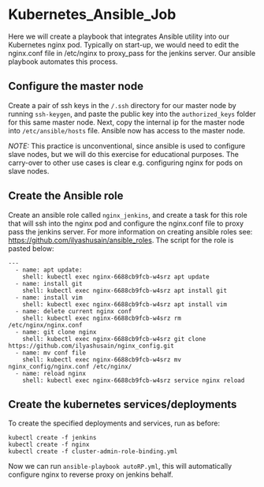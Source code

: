 # Kubernetes_Ansible_Job

Here we will create a playbook that integrates Ansible utility into our Kubernetes nginx pod. Typically on start-up, we would need to edit the nginx.conf file in /etc/nginx to proxy_pass for the jenkins server. Our ansible playbook automates this process.

## Configure the master node

Create a pair of ssh keys in the ```/.ssh``` directory for our master node by running ```ssh-keygen```, and paste the public key into the ```authorized_keys``` folder for this same master node. Next, copy the internal ip for the master node into ```/etc/ansible/hosts``` file. Ansible now has access to the master node.

*NOTE:* This practice is unconventional, since ansible is used to configure slave nodes, but we will do this exercise for educational purposes. The carry-over to other use cases is clear e.g. configuring nginx for pods on slave nodes.

## Create the Ansible role

Create an ansible role called ```nginx_jenkins```, and create a task for this role that will ssh into the nginx pod and configure the nginx.conf file to proxy pass the jenkins server. For more information on creating ansible roles see: https://github.com/ilyashusain/ansible_roles. The script for the role is pasted below:

```
---
  - name: apt update:
    shell: kubectl exec nginx-6688cb9fcb-w4srz apt update
  - name: install git
    shell: kubectl exec nginx-6688cb9fcb-w4srz apt install git
  - name: install vim
    shell: kubectl exec nginx-6688cb9fcb-w4srz apt install vim
  - name: delete current nginx conf
    shell: kubectl exec nginx-6688cb9fcb-w4srz rm /etc/nginx/nginx.conf
  - name: git clone nginx
    shell: kubectl exec nginx-6688cb9fcb-w4srz git clone https://github.com/ilyashusain/nginx_config.git
  - name: mv conf file
    shell: kubectl exec nginx-6688cb9fcb-w4srz mv nginx_config/nginx.conf /etc/nginx/
  - name: reload nginx
    shell: kubectl exec nginx-6688cb9fcb-w4srz service nginx reload  
```
## Create the kubernetes services/deployments

To create the specified deployments and services, run as before:

```
kubectl create -f jenkins
kubectl create -f nginx
kubectl create -f cluster-admin-role-binding.yml
```

Now we can run ```ansible-playbook autoRP.yml```, this will automatically configure nginx to reverse proxy on jenkins behalf.
